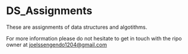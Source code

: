 # DS_Assignments

These are assignments of data structures and algotithms.

For more information please do not hesitate to get in touch with the ripo owner at joelssengendo1204@gmail.com 

